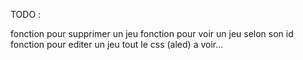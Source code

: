 TODO : 

fonction pour supprimer un jeu
fonction pour voir un jeu selon son id
fonction pour editer un jeu
tout le css (aled)
a voir...
